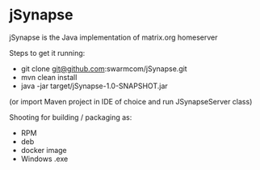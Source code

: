 # jSynapse
jSynapse is the Java implementation of matrix.org homeserver

Steps to get it running:
- git clone git@github.com:swarmcom/jSynapse.git
- mvn clean install
- java -jar target/jSynapse-1.0-SNAPSHOT.jar

(or import Maven project in IDE of choice and run JSynapseServer class)

Shooting for building / packaging as:
- RPM
- deb
- docker image
- Windows .exe
